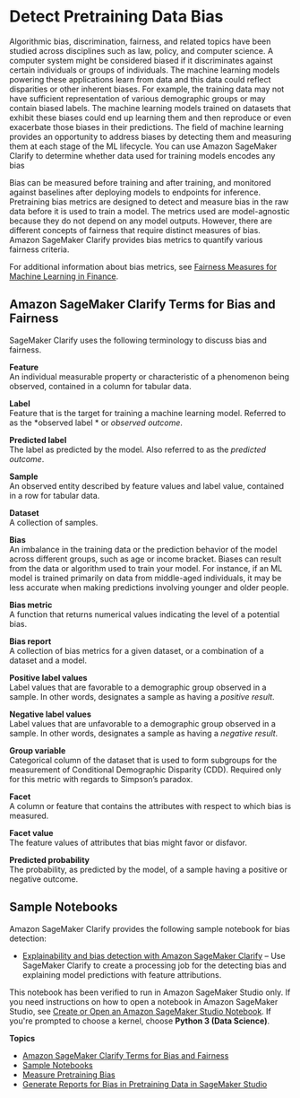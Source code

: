 # Detect Pretraining Data Bias<a name="clarify-detect-data-bias"></a>

Algorithmic bias, discrimination, fairness, and related topics have been studied across disciplines such as law, policy, and computer science\. A computer system might be considered biased if it discriminates against certain individuals or groups of individuals\. The machine learning models powering these applications learn from data and this data could reflect disparities or other inherent biases\. For example, the training data may not have sufficient representation of various demographic groups or may contain biased labels\. The machine learning models trained on datasets that exhibit these biases could end up learning them and then reproduce or even exacerbate those biases in their predictions\. The field of machine learning provides an opportunity to address biases by detecting them and measuring them at each stage of the ML lifecycle\. You can use Amazon SageMaker Clarify to determine whether data used for training models encodes any bias

Bias can be measured before training and after training, and monitored against baselines after deploying models to endpoints for inference\. Pretraining bias metrics are designed to detect and measure bias in the raw data before it is used to train a model\. The metrics used are model\-agnostic because they do not depend on any model outputs\. However, there are different concepts of fairness that require distinct measures of bias\. Amazon SageMaker Clarify provides bias metrics to quantify various fairness criteria\.

For additional information about bias metrics, see [Fairness Measures for Machine Learning in Finance](https://pages.awscloud.com/rs/112-TZM-766/images/Fairness.Measures.for.Machine.Learning.in.Finance.pdf)\.

## Amazon SageMaker Clarify Terms for Bias and Fairness<a name="clarify-bias-and-fairness-terms"></a>

SageMaker Clarify uses the following terminology to discuss bias and fairness\.

**Feature**  
An individual measurable property or characteristic of a phenomenon being observed, contained in a column for tabular data\.

**Label**  
Feature that is the target for training a machine learning model\. Referred to as the *observed label * or *observed outcome*\.

**Predicted label**  
The label as predicted by the model\. Also referred to as the *predicted outcome*\.

**Sample**  
An observed entity described by feature values and label value, contained in a row for tabular data\.

**Dataset**  
A collection of samples\.

**Bias**  
An imbalance in the training data or the prediction behavior of the model across different groups, such as age or income bracket\. Biases can result from the data or algorithm used to train your model\. For instance, if an ML model is trained primarily on data from middle\-aged individuals, it may be less accurate when making predictions involving younger and older people\.

**Bias metric**  
A function that returns numerical values indicating the level of a potential bias\.

**Bias report**  
A collection of bias metrics for a given dataset, or a combination of a dataset and a model\.

**Positive label values**  
Label values that are favorable to a demographic group observed in a sample\. In other words, designates a sample as having a *positive result*\. 

**Negative label values**  
Label values that are unfavorable to a demographic group observed in a sample\. In other words, designates a sample as having a *negative result*\. 

**Group variable**  
Categorical column of the dataset that is used to form subgroups for the measurement of Conditional Demographic Disparity \(CDD\)\. Required only for this metric with regards to Simpson’s paradox\.

**Facet**  
A column or feature that contains the attributes with respect to which bias is measured\.

**Facet value**  
The feature values of attributes that bias might favor or disfavor\.

**Predicted probability**  
The probability, as predicted by the model, of a sample having a positive or negative outcome\.

## Sample Notebooks<a name="clarify-data-bias-sample-notebooks"></a>

Amazon SageMaker Clarify provides the following sample notebook for bias detection:
+ [Explainability and bias detection with Amazon SageMaker Clarify](https://sagemaker-examples.readthedocs.io/en/latest/sagemaker_processing/fairness_and_explainability/fairness_and_explainability.html) – Use SageMaker Clarify to create a processing job for the detecting bias and explaining model predictions with feature attributions\.

This notebook has been verified to run in Amazon SageMaker Studio only\. If you need instructions on how to open a notebook in Amazon SageMaker Studio, see [Create or Open an Amazon SageMaker Studio Notebook](notebooks-create-open.md)\. If you're prompted to choose a kernel, choose **Python 3 \(Data Science\)**\. 

**Topics**
+ [Amazon SageMaker Clarify Terms for Bias and Fairness](#clarify-bias-and-fairness-terms)
+ [Sample Notebooks](#clarify-data-bias-sample-notebooks)
+ [Measure Pretraining Bias](clarify-measure-data-bias.md)
+ [Generate Reports for Bias in Pretraining Data in SageMaker Studio](clarify-data-bias-reports-ui.md)